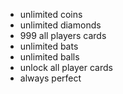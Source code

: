 - unlimited coins
- unlimited diamonds
- 999 all players cards
- unlimited bats
- unlimited balls
- unlock all player cards
- always perfect

<!---
Aditya22129/Aditya22129 is a ✨ special ✨ repository because its `README.md` (this file) appears on your GitHub profile.
You can click the Preview link to take a look at your changes.
--->
